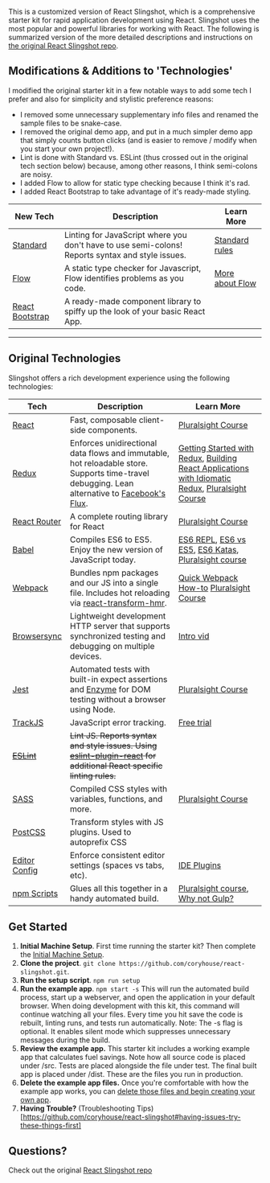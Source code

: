 
This is a customized version of React Slingshot, which is a comprehensive starter kit for rapid application development using React. Slingshot uses the most popular and powerful libraries for working with React. The following is summarized version of the more detailed descriptions and instructions on [the original React Slingshot repo](https://github.com/coryhouse/react-slingshot).

## Modifications & Additions to 'Technologies'
I modified the original starter kit in a few notable ways to add some tech I prefer and also for simplicity and stylistic preference reasons:
- I removed some unnecessary supplementary info files and renamed the sample files to be snake-case.
- I removed the original demo app, and put in a much simpler demo app that simply counts button clicks (and is easier to remove / modify when you start your own project!).
- Lint is done with Standard vs. ESLint (thus crossed out in the original tech section below) because, among other reasons, I think semi-colons are noisy.
- I added Flow to allow for static type checking because I think it's rad.
- I added React Bootstrap to take advantage of it's ready-made styling.

| **New Tech** | **Description** |**Learn More**|
|----------|-------|---|
| [Standard](https://standardjs.com/)| Linting for JavaScript where you don't have to use semi-colons! Reports syntax and style issues.| [Standard rules](https://standardjs.com/rules.html) |
| [Flow](https://flow.org/)| A static type checker for Javascript, Flow identifies problems as you code.| [More about Flow](https://www.sitepoint.com/writing-better-javascript-with-flow/) |
| [React Bootstrap](https://react-bootstrap.github.io/)| A ready-made component library to spiffy up the look of your basic React App.| |

-----------------------

## Original Technologies
Slingshot offers a rich development experience using the following technologies:

| **Tech** | **Description** |**Learn More**|
|----------|-------|---|
|  [React](https://facebook.github.io/react/)  |   Fast, composable client-side components.    | [Pluralsight Course](https://www.pluralsight.com/courses/react-flux-building-applications)  |
|  [Redux](http://redux.js.org) |  Enforces unidirectional data flows and immutable, hot reloadable store. Supports time-travel debugging. Lean alternative to [Facebook's Flux](https://facebook.github.io/flux/docs/overview.html).| [Getting Started with Redux](https://egghead.io/courses/getting-started-with-redux), [Building React Applications with Idiomatic Redux](https://egghead.io/courses/building-react-applications-with-idiomatic-redux), [Pluralsight Course](http://www.pluralsight.com/courses/react-redux-react-router-es6)|
|  [React Router](https://github.com/reactjs/react-router) | A complete routing library for React | [Pluralsight Course](https://www.pluralsight.com/courses/react-flux-building-applications) |
|  [Babel](http://babeljs.io) |  Compiles ES6 to ES5. Enjoy the new version of JavaScript today.     | [ES6 REPL](https://babeljs.io/repl/), [ES6 vs ES5](http://es6-features.org), [ES6 Katas](http://es6katas.org), [Pluralsight course](https://www.pluralsight.com/courses/javascript-fundamentals-es6)    |
| [Webpack](https://webpack.js.org) | Bundles npm packages and our JS into a single file. Includes hot reloading via [react-transform-hmr](https://www.npmjs.com/package/react-transform-hmr). | [Quick Webpack How-to](https://github.com/petehunt/webpack-howto) [Pluralsight Course](https://www.pluralsight.com/courses/webpack-fundamentals)|
| [Browsersync](https://www.browsersync.io/) | Lightweight development HTTP server that supports synchronized testing and debugging on multiple devices. | [Intro vid](https://www.youtube.com/watch?time_continue=1&v=heNWfzc7ufQ)|
| [Jest](https://facebook.github.io/jest/) | Automated tests with built-in expect assertions and [Enzyme](https://github.com/airbnb/enzyme) for DOM testing without a browser using Node. | [Pluralsight Course](https://www.pluralsight.com/courses/testing-javascript) |
| [TrackJS](https://trackjs.com/) | JavaScript error tracking. | [Free trial](https://my.trackjs.com/signup)|  
| ~~[ESLint](http://eslint.org/)~~| ~~Lint JS. Reports syntax and style issues. Using [eslint-plugin-react](https://github.com/yannickcr/eslint-plugin-react) for additional React specific linting rules.~~ | |
| [SASS](http://sass-lang.com/) | Compiled CSS styles with variables, functions, and more. | [Pluralsight Course](https://www.pluralsight.com/courses/better-css)|
| [PostCSS](https://github.com/postcss/postcss) | Transform styles with JS plugins. Used to autoprefix CSS |
| [Editor Config](http://editorconfig.org) | Enforce consistent editor settings (spaces vs tabs, etc). | [IDE Plugins](http://editorconfig.org/#download) |
| [npm Scripts](https://docs.npmjs.com/misc/scripts)| Glues all this together in a handy automated build. | [Pluralsight course](https://www.pluralsight.com/courses/npm-build-tool-introduction), [Why not Gulp?](https://medium.com/@housecor/why-i-left-gulp-and-grunt-for-npm-scripts-3d6853dd22b8#.vtaziro8n)  |

## Get Started
1. **Initial Machine Setup**. First time running the starter kit? Then complete the [Initial Machine Setup](https://github.com/coryhouse/react-slingshot#initial-machine-setup).
2. **Clone the project**. `git clone https://github.com/coryhouse/react-slingshot.git`.
3. **Run the setup script**. `npm run setup`
4. **Run the example app**. `npm start -s`
This will run the automated build process, start up a webserver, and open the application in your default browser. When doing development with this kit, this command will continue watching all your files. Every time you hit save the code is rebuilt, linting runs, and tests run automatically. Note: The -s flag is optional. It enables silent mode which suppresses unnecessary messages during the build.
5. **Review the example app.** This starter kit includes a working example app that calculates fuel savings. Note how all source code is placed under /src. Tests are placed alongside the file under test. The final built app is placed under /dist. These are the files you run in production.
6. **Delete the example app files.** Once you're comfortable with how the example app works, you can [delete those files and begin creating your own app](https://github.com/coryhouse/react-slingshot/blob/master/docs/FAQ.md#i-just-want-an-empty-starter-kit).
7. **Having Trouble?** (Troubleshooting Tips)[https://github.com/coryhouse/react-slingshot#having-issues-try-these-things-first]

## Questions?
Check out the original [React Slingshot repo](https://github.com/coryhouse/react-slingshot)
